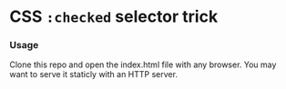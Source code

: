 # CSS ```:checked``` selector trick

### Usage
Clone this repo and open the index.html file with any browser. You may want to serve it staticly with an HTTP server.